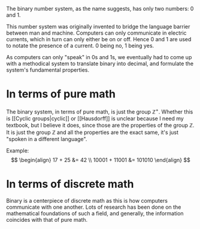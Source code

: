 The binary number system, as the name suggests, has only two numbers: 0 and 1. 

This number system was originally invented to bridge the language barrier between man and machine. Computers can only communicate in electric currents, which in turn can only either be on or off. Hence 0 and 1 are used to notate the presence of a current. 0 being no, 1 being yes.

As computers can only "speak" in 0s and 1s, we eventually had to come up with a methodical system to translate binary into decimal, and formulate the system's fundamental properties.
# In terms of pure math
The binary system, in terms of pure math, is just the group $\mathbb{Z}^+$. Whether this is [[Cyclic groups|cyclic]] or [[Hausdorff]] is unclear because I need my textbook, but I believe it does, since those are the properties of the group $\mathbb{Z}$. It is just the group $\mathbb{Z}$ and all the properties are the exact same, it's just "spoken in a different language". 

Example: $$
\begin{align}
17 + 25 &= 42 \\
10001 + 11001 &= 101010
\end{align}
$$
# In terms of discrete math
Binary is a centerpiece of discrete math as this is how computers communicate with one another. Lots of research has been done on the mathematical foundations of such a field, and generally, the information coincides with that of pure math.
